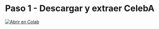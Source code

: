 # Paso 1 - Descargar y extraer CelebA

[![Abrir en Colab](https://colab.research.google.com/assets/colab-badge.svg)](https://colab.research.google.com/github/jamarju/demo_orla/blob/master/01_descarga_y_extrae_celebA.ipynb)

